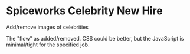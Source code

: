 Spiceworks Celebrity New Hire
=============================

Add/remove images of celebrities

The "flow" as added/removed.   CSS could be better, but the JavaScript is minimal/tight for the specified job.
